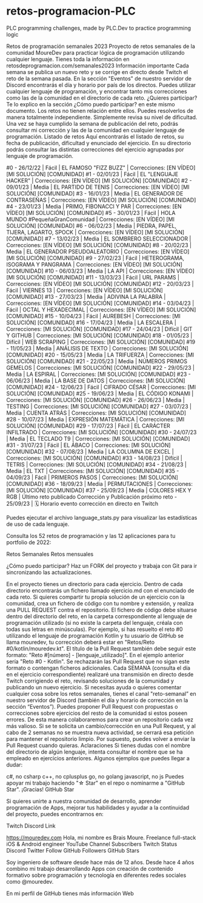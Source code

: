 # retos-programacion-PLC
PLC programming challenges, made by PLC.Dev to practice programming logic

Retos de programación semanales 2023
Proyecto de retos semanales de la comunidad MoureDev para practicar lógica de programación utilizando cualquier lenguaje.
Tienes toda la información en retosdeprogramacion.com/semanales2023
Información importante
Cada semana se publica un nuevo reto y se corrige en directo desde Twitch el reto de la semana pasada.
En la sección "Eventos" de nuestro servidor de Discord encontrarás el día y horario por país de los directos.
Puedes utilizar cualquier lenguaje de programación, y encontrar tanto mis correcciones como las de la comunidad en el directorio de cada reto.
¿Quieres participar? Te lo explico en la sección ¿Cómo puedo participar? en este mismo documento.
Los retos no tienen relación entre ellos. Puedes resolverlos de manera totalmente independiente. Simplemente revisa su nivel de dificultad.
Una vez se haya cumplido la semana de publicación del reto, podrás consultar mi corrección y las de la comunidad en cualquier lenguaje de programación.
Listado de retos
Aquí encontrarás el listado de retos, su fecha de publicación, dificultad y enunciado del ejercicio. En su directorio podrás consultar las distintas correcciones del ejercicio agrupadas por lenguaje de programación.

#0 - 26/12/22 | Fácil | EL FAMOSO "FIZZ BUZZ" | Correcciones: [EN VÍDEO] [MI SOLUCIÓN] [COMUNIDAD]
#1 - 02/01/23 | Fácil | EL "LENGUAJE HACKER" | Correcciones: [EN VÍDEO] [MI SOLUCIÓN] [COMUNIDAD]
#2 - 09/01/23 | Media | EL PARTIDO DE TENIS | Correcciones: [EN VÍDEO] [MI SOLUCIÓN] [COMUNIDAD]
#3 - 16/01/23 | Media | EL GENERADOR DE CONTRASEÑAS | Correcciones: [EN VÍDEO] [MI SOLUCIÓN] [COMUNIDAD]
#4 - 23/01/23 | Media | PRIMO, FIBONACCI Y PAR | Correcciones: [EN VÍDEO] [MI SOLUCIÓN] [COMUNIDAD]
#5 - 30/01/23 | Fácil | HOLA MUNDO #PequeñaGranComunidad | Correcciones: [EN VÍDEO] [MI SOLUCIÓN] [COMUNIDAD]
#6 - 06/02/23 | Media | PIEDRA, PAPEL, TIJERA, LAGARTO, SPOCK | Correcciones: [EN VÍDEO] [MI SOLUCIÓN] [COMUNIDAD]
#7 - 13/02/23 | Media | EL SOMBRERO SELECCIONADOR | Correcciones: [EN VÍDEO] [MI SOLUCIÓN] [COMUNIDAD]
#8 - 20/02/23 | Media | EL GENERADOR PSEUDOALEATORIO | Correcciones: [EN VÍDEO] [MI SOLUCIÓN] [COMUNIDAD]
#9 - 27/02/23 | Fácil | HETEROGRAMA, ISOGRAMA Y PANGRAMA | Correcciones: [EN VÍDEO] [MI SOLUCIÓN] [COMUNIDAD]
#10 - 06/03/23 | Media | LA API | Correcciones: [EN VÍDEO] [MI SOLUCIÓN] [COMUNIDAD]
#11 - 13/03/23 | Fácil | URL PARAMS | Correcciones: [EN VÍDEO] [MI SOLUCIÓN] [COMUNIDAD]
#12 - 20/03/23 | Fácil | VIERNES 13 | Correcciones: [EN VÍDEO] [MI SOLUCIÓN] [COMUNIDAD]
#13 - 27/03/23 | Media | ADIVINA LA PALABRA | Correcciones: [EN VÍDEO] [MI SOLUCIÓN] [COMUNIDAD]
#14 - 03/04/23 | Fácil | OCTAL Y HEXADECIMAL | Correcciones: [EN VÍDEO] [MI SOLUCIÓN] [COMUNIDAD]
#15 - 10/04/23 | Fácil | AUREBESH | Correcciones: [MI SOLUCIÓN] [COMUNIDAD]
#16 - 17/04/23 | Media | LA ESCALERA | Correcciones: [MI SOLUCIÓN] [COMUNIDAD]
#17 - 24/04/23 | Difícil | GIT Y GITHUB | Correcciones: [MI SOLUCIÓN] [COMUNIDAD]
#18 - 01/05/23 | Difícil | WEB SCRAPING | Correcciones: [MI SOLUCIÓN] [COMUNIDAD]
#19 - 11/05/23 | Media | ANÁLISIS DE TEXTO | Correcciones: [MI SOLUCIÓN] [COMUNIDAD]
#20 - 15/05/23 | Media | LA TRIFUERZA | Correcciones: [MI SOLUCIÓN] [COMUNIDAD]
#21 - 22/05/23 | Media | NÚMEROS PRIMOS GEMELOS | Correcciones: [MI SOLUCIÓN] [COMUNIDAD]
#22 - 29/05/23 | Media | LA ESPIRAL | Correcciones: [MI SOLUCIÓN] [COMUNIDAD]
#23 - 06/06/23 | Media | LA BASE DE DATOS | Correcciones: [MI SOLUCIÓN] [COMUNIDAD]
#24 - 12/06/23 | Fácil | CIFRADO CÉSAR | Correcciones: [MI SOLUCIÓN] [COMUNIDAD]
#25 - 19/06/23 | Media | EL CÓDIGO KONAMI | Correcciones: [MI SOLUCIÓN] [COMUNIDAD]
#26 - 26/06/23 | Media | TESTING | Correcciones: [MI SOLUCIÓN] [COMUNIDAD]
#27 - 03/07/23 | Media | CUENTA ATRÁS | Correcciones: [MI SOLUCIÓN] [COMUNIDAD]
#28 - 10/07/23 | Media | EXPRESIÓN MATEMÁTICA | Correcciones: [MI SOLUCIÓN] [COMUNIDAD]
#29 - 17/07/23 | Fácil | EL CARÁCTER INFILTRADO | Correcciones: [MI SOLUCIÓN] [COMUNIDAD]
#30 - 24/07/23 | Media | EL TECLADO T9 | Correcciones: [MI SOLUCIÓN] [COMUNIDAD]
#31 - 31/07/23 | Fácil | EL ÁBACO | Correcciones: [MI SOLUCIÓN] [COMUNIDAD]
#32 - 07/08/23 | Media | LA COLUMNA DE EXCEL | Correcciones: [MI SOLUCIÓN] [COMUNIDAD]
#33 - 14/08/23 | Difícil | TETRIS | Correcciones: [MI SOLUCIÓN] [COMUNIDAD]
#34 - 21/08/23 | Media | EL TXT | Correcciones: [MI SOLUCIÓN] [COMUNIDAD]
#35 - 04/09/23 | Fácil | PRIMEROS PASOS | Correcciones: [MI SOLUCIÓN] [COMUNIDAD]
#36 - 18/09/23 | Media | PERMUTACIONES | Correcciones: [MI SOLUCIÓN] [COMUNIDAD]
#37 - 25/09/23 | Media | COLORES HEX Y RGB | Último reto publicado
Corrección y Publicación próximo reto - 25/09/23 | 🗓️ Horario evento corrección en directo en Twitch

Puedes ejecutar el archivo language_stats.py para visualizar las estadísticas de uso de cada lenguaje.

Consulta los 52 retos de programación y las 12 aplicaciones para tu portfolio de 2022:

Retos Semanales Retos mensuales

¿Cómo puedo participar?
Haz un FORK del proyecto y trabaja con Git para ir sincronizando las actualizaciones.

En el proyecto tienes un directorio para cada ejercicio. Dentro de cada directorio encontrarás un fichero llamado ejercicio.md con el enunciado de cada reto.
Si quieres compartir tu propia solución de un ejercicio con la comunidad, crea un fichero de código con tu nombre y extensión, y realiza una PULL REQUEST contra el repositorio.
El fichero de código debe situarse dentro del directorio del reto, en la carpeta correspondiente al lenguaje de programación utilizado (si no existe la carpeta del lenguaje, créala con todas sus letras en minúsculas). Por ejemplo, si has resuelto el reto #0 utilizando el lenguaje de programación Kotlin y tu usuario de GitHub se llama mouredev, tu corrección deberá estar en "Retos/Reto #0/kotlin/mouredev.kt". El título de la Pull Request también debe seguir este formato: "Reto #[número] - [lenguaje_utilizado]". En el ejemplo anterior sería "Reto #0 - Kotlin". Se rechazarán las Pull Request que no sigan este formato o contengan ficheros adicionales.
Cada SEMANA (consulta el día en el ejercicio correspondiente) realizaré una transmisión en directo desde Twitch corrigiendo el reto, revisando soluciones de la comunidad y publicando un nuevo ejercicio.
Si necesitas ayuda o quieres comentar cualquier cosa sobre los retos semanales, tienes el canal "reto-semanal” en nuestro servidor de Discord (también el día y horario de corrección en la sección “Eventos”).
Puedes proponer Pull Request con propuestas o correcciones sobre ejercicios del resto de la comunidad si estos poseen errores. De esta manera colaboraremos para crear un repositorio cada vez más valioso.
Si se te solicita un cambio/corrección en una Pull Request, y al cabo de 2 semanas no se muestra nueva actividad, se cerrará esa petición para mantener el repositorio limpio. Por supuesto, puedes volver a enviar la Pull Request cuando quieras.
Aclaraciones
Si tienes dudas con el nombre del directorio de algún lenguaje, intenta consultar el nombre que se ha empleado en ejercicios anteriores. Algunos ejemplos que puedes llegar a dudar:

c#, no csharp
c++, no cplusplus
go, no golang
javascript, no js
Puedes apoyar mi trabajo haciendo "☆ Star" en el repo o nominarme a "GitHub Star". ¡Gracias!
GitHub Star

Si quieres unirte a nuestra comunidad de desarrollo, aprender programación de Apps, mejorar tus habilidades y ayudar a la continuidad del proyecto, puedes encontrarnos en:

Twitch Discord Link

https://mouredev.com Hola, mi nombre es Brais Moure.
Freelance full-stack iOS & Android engineer
YouTube Channel Subscribers Twitch Status Discord Twitter Follow GitHub Followers GitHub Stars

Soy ingeniero de software desde hace más de 12 años. Desde hace 4 años combino mi trabajo desarrollando Apps con creación de contenido formativo sobre programación y tecnología en diferentes redes sociales como @mouredev.

En mi perfil de GitHub tienes más información
Web

